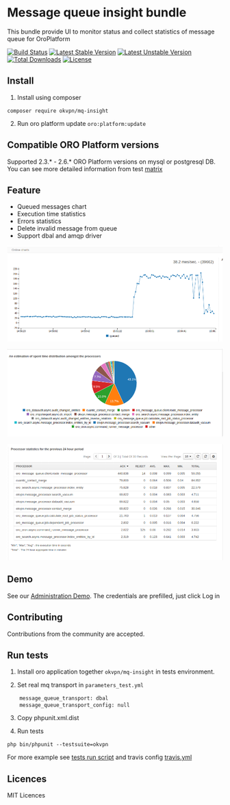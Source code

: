 # Message queue insight bundle

This bundle provide UI to monitor status and collect statistics of message queue for OroPlatform

[![Build Status](https://travis-ci.org/vtsykun/mq-insight.svg?branch=master)](https://travis-ci.org/vtsykun/mq-insight) [![Latest Stable Version](https://poser.pugx.org/okvpn/mq-insight/version)](https://packagist.org/packages/okvpn/mq-insight) [![Latest Unstable Version](https://poser.pugx.org/okvpn/mq-insight/v/unstable)](//packagist.org/packages/okvpn/mq-insight) [![Total Downloads](https://poser.pugx.org/okvpn/mq-insight/downloads)](https://packagist.org/packages/okvpn/mq-insight) [![License](https://poser.pugx.org/okvpn/mq-insight/license)](https://packagist.org/packages/okvpn/mq-insight)

## Install

1. Install using composer
```
composer require okvpn/mq-insight
```

2. Run oro platform update `oro:platform:update`

## Compatible ORO Platform versions

Supported 2.3.* - 2.6.* ORO Platform versions on mysql or postgresql DB. You can see more detailed information from test [matrix](https://travis-ci.org/vtsykun/mq-insight)

## Feature

* Queued messages chart
* Execution time statistics
* Errors statistics
* Delete invalid message from queue
* Support dbal and amqp driver

[![1 img](src/Resources/docs/1.png)](src/Resources/docs/1.png)

[![2 img](src/Resources/docs/2.png)](src/Resources/docs/2.png)

[![3 img](src/Resources/docs/3.png)](src/Resources/docs/3.png)

## Demo
See our [Administration Demo](http://demo.oroinc.me/insight/queue-status/). The credentials are prefilled, just click Log in

## Contributing

Contributions from the community are accepted.

## Run tests

1. Install oro application together `okvpn/mq-insight` in tests environment.

2. Set real mq transport in `parameters_test.yml`

```
    message_queue_transport: dbal
    message_queue_transport_config: null
```

3. Copy phpunit.xml.dist

4. Run tests

```
php bin/phpunit --testsuite=okvpn
```

For more example see [tests run script](tests/run.sh) and travis config [travis.yml](.travis.yml)

## Licences

MIT Licences 
